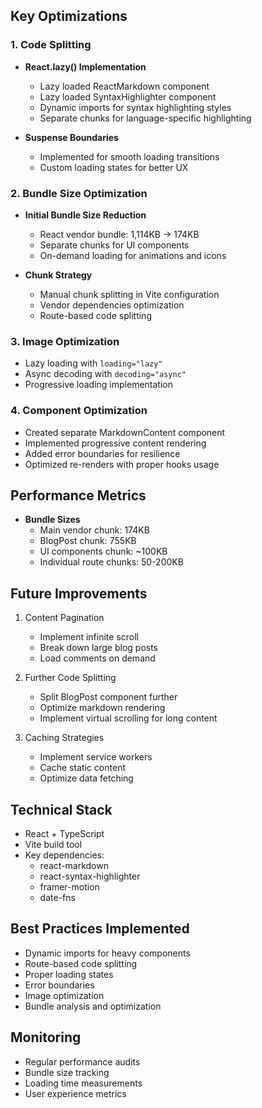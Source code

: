 ﻿## Key Optimizations

### 1. Code Splitting
- **React.lazy() Implementation**
    - Lazy loaded ReactMarkdown component
    - Lazy loaded SyntaxHighlighter component
    - Dynamic imports for syntax highlighting styles
    - Separate chunks for language-specific highlighting

- **Suspense Boundaries**
    - Implemented for smooth loading transitions
    - Custom loading states for better UX

### 2. Bundle Size Optimization
- **Initial Bundle Size Reduction**
    - React vendor bundle: 1,114KB → 174KB
    - Separate chunks for UI components
    - On-demand loading for animations and icons

- **Chunk Strategy**
    - Manual chunk splitting in Vite configuration
    - Vendor dependencies optimization
    - Route-based code splitting

### 3. Image Optimization
- Lazy loading with `loading="lazy"`
- Async decoding with `decoding="async"`
- Progressive loading implementation

### 4. Component Optimization
- Created separate MarkdownContent component
- Implemented progressive content rendering
- Added error boundaries for resilience
- Optimized re-renders with proper hooks usage

## Performance Metrics
- **Bundle Sizes**
    - Main vendor chunk: 174KB
    - BlogPost chunk: 755KB
    - UI components chunk: ~100KB
    - Individual route chunks: 50-200KB

## Future Improvements
1. Content Pagination
    - Implement infinite scroll
    - Break down large blog posts
    - Load comments on demand

2. Further Code Splitting
    - Split BlogPost component further
    - Optimize markdown rendering
    - Implement virtual scrolling for long content

3. Caching Strategies
    - Implement service workers
    - Cache static content
    - Optimize data fetching

## Technical Stack
- React + TypeScript
- Vite build tool
- Key dependencies:
    - react-markdown
    - react-syntax-highlighter
    - framer-motion
    - date-fns

## Best Practices Implemented
- Dynamic imports for heavy components
- Route-based code splitting
- Proper loading states
- Error boundaries
- Image optimization
- Bundle analysis and optimization

## Monitoring
- Regular performance audits
- Bundle size tracking
- Loading time measurements
- User experience metrics